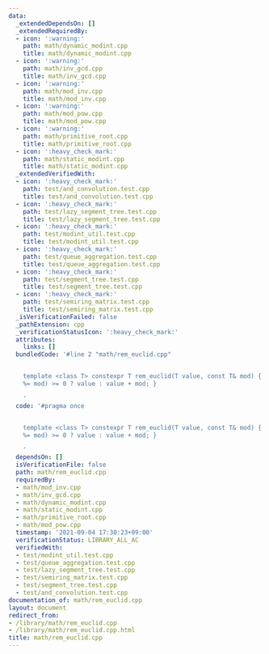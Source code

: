 ```yaml
---
data:
  _extendedDependsOn: []
  _extendedRequiredBy:
  - icon: ':warning:'
    path: math/dynamic_modint.cpp
    title: math/dynamic_modint.cpp
  - icon: ':warning:'
    path: math/inv_gcd.cpp
    title: math/inv_gcd.cpp
  - icon: ':warning:'
    path: math/mod_inv.cpp
    title: math/mod_inv.cpp
  - icon: ':warning:'
    path: math/mod_pow.cpp
    title: math/mod_pow.cpp
  - icon: ':warning:'
    path: math/primitive_root.cpp
    title: math/primitive_root.cpp
  - icon: ':heavy_check_mark:'
    path: math/static_modint.cpp
    title: math/static_modint.cpp
  _extendedVerifiedWith:
  - icon: ':heavy_check_mark:'
    path: test/and_convolution.test.cpp
    title: test/and_convolution.test.cpp
  - icon: ':heavy_check_mark:'
    path: test/lazy_segment_tree.test.cpp
    title: test/lazy_segment_tree.test.cpp
  - icon: ':heavy_check_mark:'
    path: test/modint_util.test.cpp
    title: test/modint_util.test.cpp
  - icon: ':heavy_check_mark:'
    path: test/queue_aggregation.test.cpp
    title: test/queue_aggregation.test.cpp
  - icon: ':heavy_check_mark:'
    path: test/segment_tree.test.cpp
    title: test/segment_tree.test.cpp
  - icon: ':heavy_check_mark:'
    path: test/semiring_matrix.test.cpp
    title: test/semiring_matrix.test.cpp
  _isVerificationFailed: false
  _pathExtension: cpp
  _verificationStatusIcon: ':heavy_check_mark:'
  attributes:
    links: []
  bundledCode: '#line 2 "math/rem_euclid.cpp"


    template <class T> constexpr T rem_euclid(T value, const T& mod) { return (value
    %= mod) >= 0 ? value : value + mod; }

    '
  code: '#pragma once


    template <class T> constexpr T rem_euclid(T value, const T& mod) { return (value
    %= mod) >= 0 ? value : value + mod; }

    '
  dependsOn: []
  isVerificationFile: false
  path: math/rem_euclid.cpp
  requiredBy:
  - math/mod_inv.cpp
  - math/inv_gcd.cpp
  - math/dynamic_modint.cpp
  - math/static_modint.cpp
  - math/primitive_root.cpp
  - math/mod_pow.cpp
  timestamp: '2021-09-04 17:30:23+09:00'
  verificationStatus: LIBRARY_ALL_AC
  verifiedWith:
  - test/modint_util.test.cpp
  - test/queue_aggregation.test.cpp
  - test/lazy_segment_tree.test.cpp
  - test/semiring_matrix.test.cpp
  - test/segment_tree.test.cpp
  - test/and_convolution.test.cpp
documentation_of: math/rem_euclid.cpp
layout: document
redirect_from:
- /library/math/rem_euclid.cpp
- /library/math/rem_euclid.cpp.html
title: math/rem_euclid.cpp
---
```

